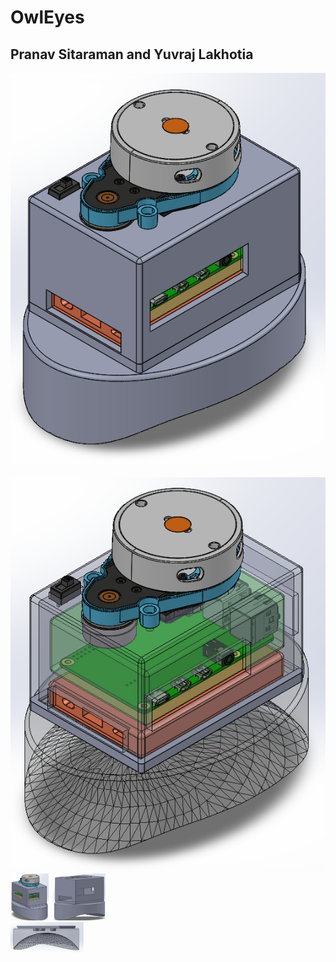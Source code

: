 # OwlEyes
## Pranav Sitaraman and Yuvraj Lakhotia
<img src="diagrams/1.png" height=30%>&nbsp;&nbsp;<img src="diagrams/2.png" height=30%><br>
<img src="diagrams/3.png" height=75px>&nbsp;&nbsp;<img src="diagrams/4.png" height=75px><br>
<img src="diagrams/5.png" height=50px>